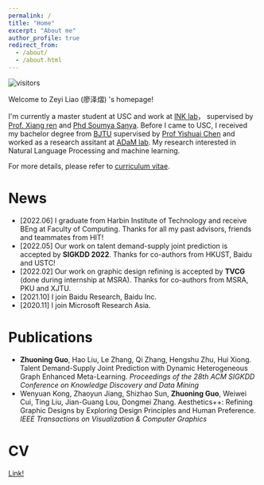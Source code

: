 ```yaml
---
permalink: /
title: "Home"
excerpt: "About me"
author_profile: true
redirect_from:
  - /about/
  - /about.html
---
```


![visitors](https://visitor-badge.glitch.me/badge?page_id=gzn00417.github.io)

Welcome to Zeyi Liao (廖泽熠) 's homepage!

I'm currently a master student at USC and work at [INK lab](https://inklab.usc.edu/)， supervised by [Prof. Xiang ren](https://shanzhenren.github.io/) and [Phd Soumya Sanya](https://soumyasanyal.github.io/). Before I came to USC, I received my bachelor degree from [BJTU](http://en.njtu.edu.cn/) supervised by [Prof Yishuai Chen](http://eie.bjtu.edu.cn/WebHtml/szdw/0406) and worked as a research assitant at [ADaM lab](https://adam-bjtu.org/#/zhcn/home).
My research interested in Natural Language Processing and machine learning.

For more details, please refer to [curriculum vitae](../Resume.pdf).

# News

- \[2022.06\] I graduate from Harbin Institute of Technology and receive BEng at Faculty of Computing. Thanks for all my past advisors, friends and teammates from HIT!
- \[2022.05\] Our work on talent demand-supply joint prediction is accepted by **SIGKDD 2022**. Thanks for co-authors from HKUST, Baidu and USTC!
- \[2022.02\] Our work on graphic design refining is accepted by **TVCG** (done during internship at MSRA). Thanks for co-authors from MSRA, PKU and XJTU.
- \[2021.10\] I join Baidu Research, Baidu Inc.
- \[2020.11\] I join Microsoft Research Asia.

# Publications

- **Zhuoning Guo**, Hao Liu, Le Zhang, Qi Zhang, Hengshu Zhu, Hui Xiong. Talent Demand-Supply Joint Prediction with Dynamic Heterogeneous Graph Enhanced Meta-Learning. *Proceedings of the 28th ACM SIGKDD Conference on Knowledge Discovery and Data Mining*
- Wenyuan Kong, Zhaoyun Jiang, Shizhao Sun, **Zhuoning Guo**, Weiwei Cui, Ting Liu, Jian-Guang Lou, Dongmei Zhang. Aesthetics++: Refining Graphic Designs by Exploring Design Principles and Human Preference. *IEEE Transactions on Visualization & Computer Graphics*

# CV

<!-- <object data="/files/paper1.pdf" width="1000" height="1000" type='application/pdf'></object> -->
<a href="/files/paper1.pdf" target="_blank">Link!</a>